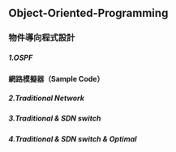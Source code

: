 ## Object-Oriented-Programming
### 物件導向程式設計
##### 1.OSPF
#### 網路模擬器（Sample Code）
##### 2.Traditional Network 
##### 3.Traditional & SDN switch
##### 4.Traditional & SDN switch & Optimal
